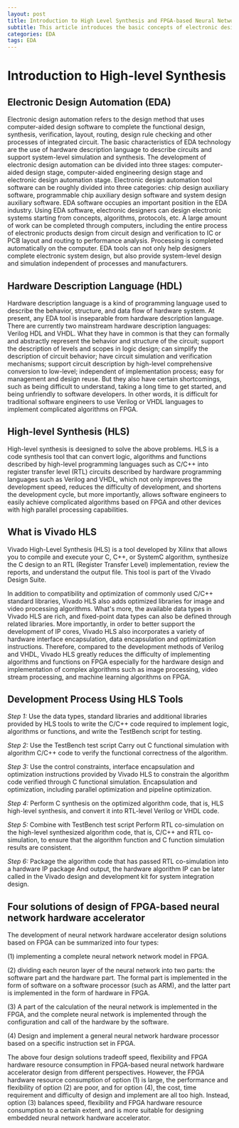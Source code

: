 ```yaml
---
layout: post
title: Introduction to High Level Synthesis and FPGA-based Neural Network Accelerator.md
subtitle: This article introduces the basic concepts of electronic design automation (EDA), hardware description language (HDL) and high-level synthesis (HLS), introduces the basic process of high-level synthesis and several ideas of neural network hardware accelerator design using one of the mainstream HLS tools - Vivado HLS.
categories: EDA
tags: EDA
---
```


# Introduction to High-level Synthesis

## Electronic Design Automation (EDA)

Electronic design automation refers to the design method that uses computer-aided design software to complete the functional design, synthesis, verification, layout, routing, design rule checking and other processes of integrated circuit. The basic characteristics of EDA technology are the use of hardware description language to describe circuits and support system-level simulation and synthesis. The development of electronic design automation can be divided into three stages: computer-aided design stage, computer-aided engineering design stage and electronic design automation stage. Electronic design automation tool software can be roughly divided into three categories: chip design auxiliary software, programmable chip auxiliary design software and system design auxiliary software. EDA software occupies an important position in the EDA industry. Using EDA software, electronic designers can design electronic systems starting from concepts, algorithms, protocols, etc. A large amount of work can be completed through computers, including the entire process of electronic products design from circuit design and verification to IC or PCB layout and routing to performance analysis. Processing is completed automatically on the computer. EDA tools can not only help designers complete electronic system design, but also provide system-level design and simulation independent of processes and manufacturers.

## Hardware Description Language (HDL)

Hardware description language is a kind of programming language used to describe the behavior, structure, and data flow of hardware system. At present, any EDA tool is inseparable from hardware description language. There are currently two mainstream hardware description languages: Verilog HDL and VHDL. What they have in common is that they can formally and abstractly represent the behavior and structure of the circuit; support the description of levels and scopes in logic design; can simplify the description of circuit behavior; have circuit simulation and verification mechanisms; support circuit description by high-level comprehensive conversion to low-level; independent of implementation process; easy for management and design reuse. But they also have certain shortcomings, such as being difficult to understand, taking a long time to get started, and being unfriendly to software developers. In other words, it is difficult for traditional software engineers to use Verilog or VHDL languages to implement complicated algorithms on FPGA.

## High-level Synthesis (HLS)

High-level synthesis is deesigned to solve the above problems. HLS is a code synthesis tool that can convert logic, algorithms and functions described by high-level programming languages such as C/C++ into register transfer level (RTL) circuits described by hardware programming languages such as Verilog and VHDL, which not only improves the development speed, reduces the difficulty of development, and shortens the development cycle, but more importantly, allows software engineers to easily achieve complicated algorithms based on FPGA and other devices with high parallel processing capabilities.

## What is Vivado HLS

Vivado High-Level Synthesis (HLS) is a tool developed by Xilinx that allows you to compile and execute your C, C++, or SystemC algorithm, synthesize the C design to an RTL (Register Transfer Level) implementation, review the reports, and understand the output file. This tool is part of the Vivado Design Suite.

In addition to compatibility and optimization of commonly used C/C++ standard libraries, Vivado HLS also adds optimized libraries for image and video processing algorithms. What's more, the available data types in Vivado HLS are rich, and fixed-point data types can also be defined through related libraries. More importantly, in order to better support the development of IP cores, Vivado HLS also incorporates a variety of hardware interface encapsulation, data encapsulation and optimization instructions. Therefore, compared to the development methods of Verilog and VHDL, Vivado HLS greatly reduces the difficulty of implementing algorithms and functions on FPGA especially for the hardware design and implementation of complex algorithms such as image processing, video stream processing, and machine learning algorithms on FPGA.

## Development Process Using HLS Tools

*Step 1:* Use the data types, standard libraries and additional libraries provided by HLS tools to write the C/C++ code required to implement logic, algorithms or functions, and write the TestBench script for testing. 

*Step 2:* Use the TestBench test script Carry out C functional simulation with algorithm C/C++ code to verify the functional correctness of the algorithm.  

*Step 3:* Use the control constraints, interface encapsulation and optimization instructions provided by Vivado HLS to constrain the algorithm code verified through C functional simulation. Encapsulation and optimization, including parallel optimization and pipeline optimization.  

*Step 4:* Perform C synthesis on the optimized algorithm code, that is, HLS high-level synthesis, and convert it into RTL-level Verilog or VHDL code.  

*Step 5:* Combine with TestBench test script Perform RTL co-simulation on the high-level synthesized algorithm code, that is, C/C++ and RTL co-simulation, to ensure that the algorithm function and C function simulation results are consistent.  

*Step 6:* Package the algorithm code that has passed RTL co-simulation into a hardware IP package And output, the hardware algorithm IP can be later called in the Vivado design and development kit for system integration design.

## Four solutions of design of FPGA-based neural network hardware accelerator

The development of neural network hardware accelerator design solutions based on FPGA can be summarized into four types:

(1) implementing a complete neural network network model in FPGA.  

(2) dividing each neuron layer of the neural network into two parts: the software part and the hardware part. The formal part is implemented in the form of software on a software processor (such as ARM), and the latter part is implemented in the form of hardware in FPGA.  

(3) A part of the calculation of the neural network is implemented in the FPGA, and the complete neural network is implemented through the configuration and call of the hardware by the software.  

(4) Design and implement a general neural network hardware processor based on a specific instruction set in FPGA. 

The above four design solutions tradeoff speed, flexibility and FPGA hardware resource consumption in FPGA-based neural network hardware accelerator design from different perspectives. However, the FPGA hardware resource consumption of option (1) is large, the performance and flexibility of option (2) are poor, and for option (4), the cost, time requirement and difficulty of design and implement are all too high. Instead, option (3) balances speed, flexibility and FPGA hardware resource consumption to a certain extent, and is more suitable for designing embedded neural network hardware accelerator.
